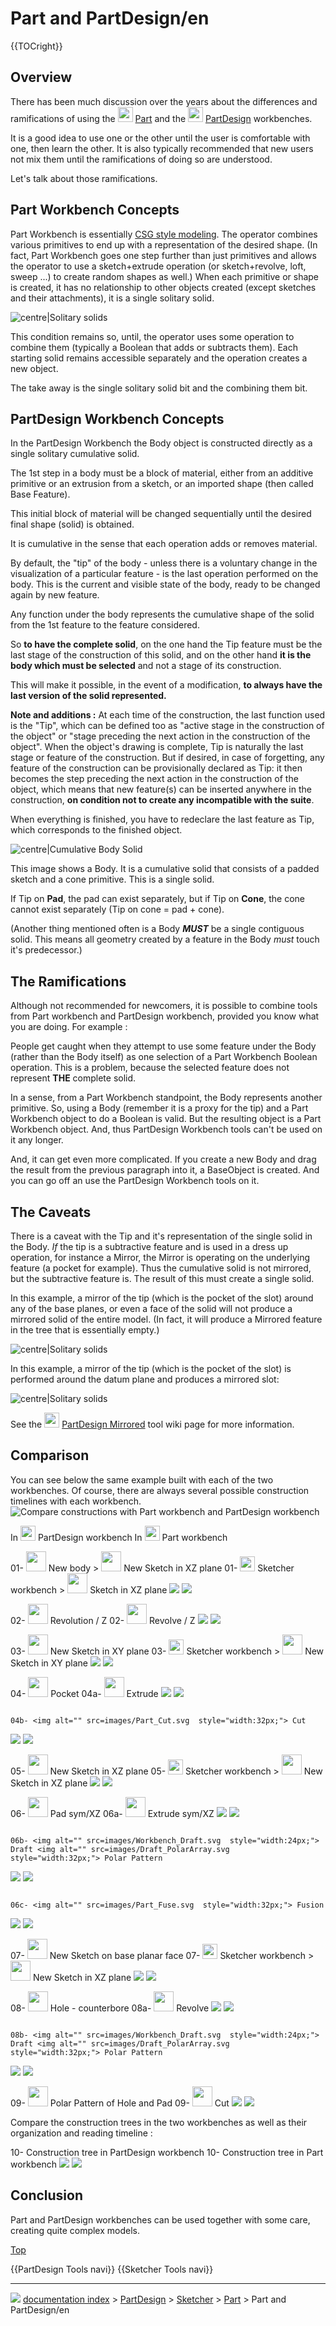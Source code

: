 # Part and PartDesign/en
{{TOCright}}

## Overview

There has been much discussion over the years about the differences and ramifications of using the <img alt="" src=images/Workbench_Part.svg  style="width:24px;"> [Part](Part_Workbench.md) and the <img alt="" src=images/Workbench_PartDesign.svg  style="width:24px;"> [PartDesign](PartDesign_Workbench.md) workbenches.

It is a good idea to use one or the other until the user is comfortable with one, then learn the other. It is also typically recommended that new users not mix them until the ramifications of doing so are understood.

Let\'s talk about those ramifications.

## Part Workbench Concepts 

Part Workbench is essentially [CSG style modeling](Constructive_solid_geometry.md). The operator combines various primitives to end up with a representation of the desired shape. (In fact, Part Workbench goes one step further than just primitives and allows the operator to use a sketch+extrude operation (or sketch+revolve, loft, sweep \...) to create random shapes as well.) When each primitive or shape is created, it has no relationship to other objects created (except sketches and their attachments), it is a single solitary solid.

![centre\|Solitary solids](images/Part_CSG_Prims.png )

This condition remains so, until, the operator uses some operation to combine them (typically a Boolean that adds or subtracts them). Each starting solid remains accessible separately and the operation creates a new object.

The take away is the single solitary solid bit and the combining them bit.

## PartDesign Workbench Concepts 

In the PartDesign Workbench the Body object is constructed directly as a single solitary cumulative solid.

The 1st step in a body must be a block of material, either from an additive primitive or an extrusion from a sketch, or an imported shape (then called Base Feature).

This initial block of material will be changed sequentially until the desired final shape (solid) is obtained.

It is cumulative in the sense that each operation adds or removes material.

By default, the \"tip\" of the body - unless there is a voluntary change in the visualization of a particular feature - is the last operation performed on the body. This is the current and visible state of the body, ready to be changed again by new feature.

Any function under the body represents the cumulative shape of the solid from the 1st feature to the feature considered.

So **to have the complete solid**, on the one hand the Tip feature must be the last stage of the construction of this solid, and on the other hand **it is the body which must be selected** and not a stage of its construction.

This will make it possible, in the event of a modification, **to always have the last version of the solid represented.**

**Note and additions :** At each time of the construction, the last function used is the \"Tip\", which can be defined too as \"active stage in the construction of the object\" or \"stage preceding the next action in the construction of the object\". When the object\'s drawing is complete, Tip is naturally the last stage or feature of the construction. But if desired, in case of forgetting, any feature of the construction can be provisionally declared as Tip: it then becomes the step preceding the next action in the construction of the object, which means that new feature(s) can be inserted anywhere in the construction, **on condition not to create any incompatible with the suite**.

When everything is finished, you have to redeclare the last feature as Tip, which corresponds to the finished object.

![centre\|Cumulative Body Solid](images/Part_Design_Cumulativ.png )

This image shows a Body. It is a cumulative solid that consists of a padded sketch and a cone primitive. This is a single solid.

If Tip on **Pad**, the pad can exist separately, but if Tip on **Cone**, the cone cannot exist separately (Tip on cone = pad + cone).

(Another thing mentioned often is a Body ***MUST*** be a single contiguous solid. This means all geometry created by a feature in the Body *must* touch it\'s predecessor.)

## The Ramifications 

Although not recommended for newcomers, it is possible to combine tools from Part workbench and PartDesign workbench, provided you know what you are doing. For example :

People get caught when they attempt to use some feature under the Body (rather than the Body itself) as one selection of a Part Workbench Boolean operation. This is a problem, because the selected feature does not represent **THE** complete solid.

In a sense, from a Part Workbench standpoint, the Body represents another primitive. So, using a Body (remember it is a proxy for the tip) and a Part Workbench object to do a Boolean is valid. But the resulting object is a Part Workbench object. And, thus PartDesign Workbench tools can\'t be used on it any longer.

And, it can get even more complicated. If you create a new Body and drag the result from the previous paragraph into it, a BaseObject is created. And you can go off an use the PartDesign Workbench tools on it.

## The Caveats 

There is a caveat with the Tip and it\'s representation of the single solid in the Body. *If* the tip is a subtractive feature and is used in a dress up operation, for instance a Mirror, the Mirror is operating on the underlying feature (a pocket for example). Thus the cumulative solid is not mirrored, but the subtractive feature is. The result of this must create a single solid.

In this example, a mirror of the tip (which is the pocket of the slot) around any of the base planes, or even a face of the solid will not produce a mirrored solid of the entire model. (In fact, it will produce a Mirrored feature in the tree that is essentially empty.)

![centre\|Solitary solids](images/PhantomMirror.png )

In this example, a mirror of the tip (which is the pocket of the slot) is performed around the datum plane and produces a mirrored slot:

![centre\|Solitary solids](images/MirroredSlot.png )

See the <img alt="" src=images/PartDesign_Mirrored.svg  style="width:24px;"> [PartDesign Mirrored](PartDesign_Mirrored.md) tool wiki page for more information.

## Comparison

You can see below the same example built with each of the two workbenches. Of course, there are always several possible construction timelines with each workbench. ![Compare constructions with Part workbench and PartDesign workbench](images/PartWBvsPartDesignWBexample.jpg )

  In <img alt="" src=images/Workbench_PartDesign.svg  style="width:24px;"> PartDesign workbench                                                                         In <img alt="" src=images/Workbench_Part.svg  style="width:24px;"> Part workbench
   
  01- <img alt="" src=images/PartDesign_Body.svg  style="width:32px;"> New body \> <img alt="" src=images/Sketcher_NewSketch.svg  style="width:32px;"> New Sketch in XZ plane   01- <img alt="" src=images/Workbench_Sketcher.svg  style="width:24px;"> Sketcher workbench \> <img alt="" src=images/Sketcher_NewSketch.svg‎‎  style="width:32px;"> Sketch in XZ plane
  ![](images/01sketchXZ_PartWBvsPartDesignWBn.jpg )                                                                                     ![](images/01Psketch_PartWBvsPartDesignWBn.jpg )
                                                                                                                                                                       

   
  02- <img alt="" src=images/PartDesign_Revolution.svg  style="width:32px;"> Revolution / Z   02- <img alt="" src=images/Part_Revolve.svg  style="width:32px;"> Revolve / Z
  ![](images/02revolutionZ_PartWBvsPartDesignWBn.jpg )      ![](images/02revolveZ_PartWBvsPartDesignWBn.jpg )
                                                                                              
   

   
  03- <img alt="" src=images/Sketcher_NewSketch.svg  style="width:32px;"> New Sketch in XY plane   03- <img alt="" src=images/Workbench_Sketcher.svg  style="width:24px;"> Sketcher workbench \> <img alt="" src=images/Sketcher_NewSketch.svg‎‎  style="width:32px;"> New Sketch in XY plane
  ![](images/03sketchXY_PartWBvsPartDesignWBn.jpg )              ![](images/03sketchXY_PartWBvsPartDesignWBn.jpg )
                                                                                                
   

   
  04- <img alt="" src=images/PartDesign_Pocket.svg  style="width:32px;"> Pocket      04a- <img alt="" src=images/Part_Extrude.svg  style="width:32px;"> Extrude
  ![](images/04pocket_PartWBvsPartDesignWBn.jpg )   ![](images/04aExtrude_PartWBvsPartDesignWB.jpg )
                                                                                 
   

   
                                                                                 04b- <img alt="" src=images/Part_Cut.svg  style="width:32px;"> Cut
  ![](images/00nothing_PartWBvsPartDesignWB.jpg )   ![](images/04bCut_PartWBvsPartDesignWB.jpg )
                                                                                 
   

   
  05- <img alt="" src=images/Sketcher_NewSketch.svg  style="width:32px;"> New Sketch in XZ plane   05- <img alt="" src=images/Workbench_Sketcher.svg  style="width:24px;"> Sketcher workbench \> <img alt="" src=images/Sketcher_NewSketch.svg‎‎  style="width:32px;"> New Sketch in XZ plane
  ![](images/05sketchXZ_PartWBvsPartDesignWB.jpg )                ![](images/05PsketchXZ_PartWBvsPartDesignWB.jpg )
                                                                                                
   

   
  06- <img alt="" src=images/PartDesign_Pad.svg  style="width:32px;"> Pad sym/XZ          06a- <img alt="" src=images/Part_Extrude.svg  style="width:32px;"> Extrude sym/XZ
  ![](images/06padSymXZ_PartWBvsPartDesignWB.jpg )   ![](images/06aExtrude_PartWBvsPartDesignWB.jpg )
                                                                                   
   

   
                                                                                 06b- <img alt="" src=images/Workbench_Draft.svg  style="width:24px;"> Draft <img alt="" src=images/Draft_PolarArray.svg  style="width:32px;"> Polar Pattern
  ![](images/00nothing_PartWBvsPartDesignWB.jpg )   ![](images/06bDraftPolarPattern_PartWBvsPartDesignWB.jpg )
                                                                                 
   

   
                                                                                 06c- <img alt="" src=images/Part_Fuse.svg  style="width:32px;"> Fusion
  ![](images/00nothing_PartWBvsPartDesignWB.jpg )   ![](images/06cFusion_PartWBvsPartDesignWB.jpg )
                                                                                 
   

   
  07- <img alt="" src=images/Sketcher_NewSketch.svg  style="width:32px;"> New Sketch on base planar face   07- <img alt="" src=images/Workbench_Sketcher.svg  style="width:24px;"> Sketcher workbench \> <img alt="" src=images/Sketcher_NewSketch.svg‎‎  style="width:32px;"> New Sketch in XZ plane
  ![](images/07sketchBaseSupFace_PartWBvsPartDesignWB.jpg )      ![](images/07PsketchXZ_PartWBvsPartDesignWB.jpg )
                                                                                                        
   

   
  08- <img alt="" src=images/PartDesign_Hole.svg  style="width:32px;"> Hole - counterbore                08a- <img alt="" src=images/Part_Revolve.svg  style="width:32px;"> Revolve
  ![](images/08hole-counterbore_PartWBvsPartDesignWB.jpg )   ![](images/08aRevolve_PartWBvsPartDesignWB.jpg )
                                                                                                   
   

   
                                                                                 08b- <img alt="" src=images/Workbench_Draft.svg  style="width:24px;"> Draft <img alt="" src=images/Draft_PolarArray.svg  style="width:32px;"> Polar Pattern
  ![](images/00nothing_PartWBvsPartDesignWB.jpg )   ![](images/08bDraftPolarPattern_PartWBvsPartDesignWB.jpg )
                                                                                 
   

   
  09- <img alt="" src=images/PartDesign_PolarPattern.svg  style="width:32px;"> Polar Pattern of Hole and Pad   09- <img alt="" src=images/Part_Cut.svg  style="width:32px;"> Cut
  ![](images/09polarPatternHoleAndPad_PartWBvsPartDesignWB.jpg )     ![](images/09Cut_PartWBvsPartDesignWB.jpg )
                                                                                                                 
   

Compare the construction trees in the two workbenches as well as their organization and reading timeline :

   
  10- Construction tree in PartDesign workbench                                        10- Construction tree in Part workbench
  ![](images/PartvsPartDesign_TreePartDesignWB.jpg )   ![](images/PartvsPartDesign_TreePartWB.jpg )
                                                                                       
   

## Conclusion

Part and PartDesign workbenches can be used together with some care, creating quite complex models.

[Top](#Top.md)


 {{PartDesign Tools navi}} {{Sketcher Tools navi}}



---
![](images/Button_right.svg) [documentation index](../README.md) > [PartDesign](Category_PartDesign.md) > [Sketcher](Category_Sketcher.md) > [Part](Part_Workbench.md) > Part and PartDesign/en
